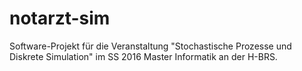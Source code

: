 # notarzt-sim
Software-Projekt für die Veranstaltung "Stochastische Prozesse und Diskrete Simulation" im SS 2016 Master Informatik an der H-BRS.
